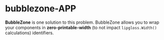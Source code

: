 # bubblezone-APP
**BubbleZone** is one solution to this problem. BubbleZone allows you to wrap your components in **zero-printable-width** (to not impact `lipgloss.Width()` calculations) identifiers.
